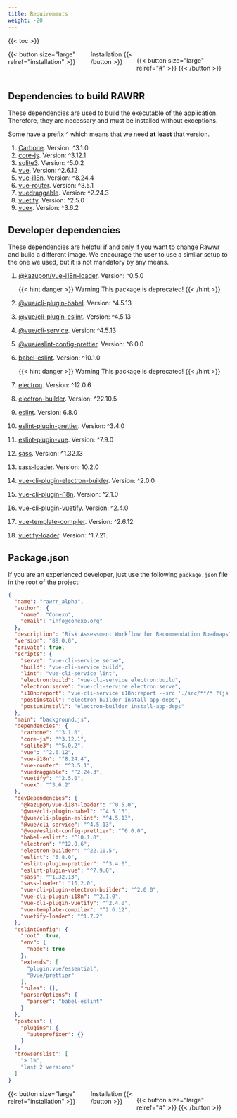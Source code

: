 ```yaml
---
title: Requirements
weight: -20
---
```


{{< toc >}}

<div style="display: flex; justify-content: space-between">
{{< button size="large" relref="installation" >}} <i class="arrow left"></i> Installation {{< /button >}}

{{< button size="large" relref="#" >}} <i class="arrow right"></i>{{< /button >}}

</div>


## Dependencies to build RAWRR

These dependencies are used to build the executable of the application. Therefore, they are necessary and must be installed without exceptions.

Some have a prefix ^ which means that we need **at least** that version.

1. [Carbone](https://www.npmjs.com/package/carbone). Version: ^3.1.0
2. [core-js](https://www.npmjs.com/package/core-js). Version: ^3.12.1
3. [sqlite3](https://www.npmjs.com/package/sqlite3). Version: ^5.0.2
4. [vue](https://www.npmjs.com/package/vue). Version: ^2.6.12
5. [vue-i18n](https://www.npmjs.com/package/vue-i18n). Version: ^8.24.4
6. [vue-router](https://www.npmjs.com/package/vue-router). Version: ^3.5.1
7. [vuedraggable](https://www.npmjs.com/package/vuedraggable). Version: ^2.24.3
8. [vuetify](https://www.npmjs.com/package/vuetify). Version: ^2.5.0
9. [vuex](https://www.npmjs.com/package/vuex). Version: ^3.6.2

## Developer dependencies

These dependencies are helpful if and only if you want to change Rawwr and build a different image. We encourage the user to use a similar setup to the one we used, but it is not mandatory by any means.


1. [@kazupon/vue-i18n-loader](https://www.npmjs.com/package/@kazupon/vue-i18n-loader). Version: ^0.5.0

    {{< hint danger >}} Warning
    This package is deprecated! {{< /hint >}}

2. [@vue/cli-plugin-babel](https://www.npmjs.com/package/@vue/cli-plugin-babel). Version: ^4.5.13
3. [@vue/cli-plugin-eslint](https://www.npmjs.com/package/@vue/cli-plugin-eslint). Version: ^4.5.13
4. [@vue/cli-service](https://www.npmjs.com/package/@vue/cli-service). Version: ^4.5.13
5. [@vue/eslint-config-prettier](https://www.npmjs.com/package/@vue/eslint-config-prettier). Version: ^6.0.0
6. [babel-eslint](https://www.npmjs.com/package/babel-eslint). Version: ^10.1.0

    {{< hint danger >}} Warning
    This package is deprecated! {{< /hint >}}

7. [electron](https://www.npmjs.com/package/electron). Version: ^12.0.6
8. [electron-builder](https://www.npmjs.com/package/electron-builder). Version: ^22.10.5
9.  [eslint](https://www.npmjs.com/package/eslint). Version: 6.8.0
10. [eslint-plugin-prettier](https://www.npmjs.com/package/eslint-plugin-prettier). Version: ^3.4.0
11. [eslint-plugin-vue](https://www.npmjs.com/package/eslint-plugin-vue). Version: ^7.9.0
12. [sass](https://www.npmjs.com/package/sass). Version: ^1.32.13
13. [sass-loader](https://www.npmjs.com/package/sass-loader). Version: 10.2.0
14. [vue-cli-plugin-electron-builder](https://www.npmjs.com/package/vue-cli-plugin-electron-builder). Version: ^2.0.0
15. [vue-cli-plugin-i18n](https://www.npmjs.com/package/vue-cli-plugin-i18n). Version: ^2.1.0
16. [vue-cli-plugin-vuetify](https://www.npmjs.com/package/vue-cli-plugin-vuetify). Version: ^2.4.0
17. [vue-template-compiler](vue-template-compiler). Version: ^2.6.12
18. [vuetify-loader](https://www.npmjs.com/package/vuetify-loader). Version: ^1.7.21. 

## Package.json

If you are an experienced developer, just use the following `package.json` file in the root of the project:

```json
{
  "name": "rawrr_alpha",
  "author": {
    "name": "Conexo",
    "email": "info@conexo.org"
  },
  "description": "Risk Assessment Workflow for Recommendation Roadmaps",
  "version": "88.0.0",
  "private": true,
  "scripts": {
    "serve": "vue-cli-service serve",
    "build": "vue-cli-service build",
    "lint": "vue-cli-service lint",
    "electron:build": "vue-cli-service electron:build",
    "electron:serve": "vue-cli-service electron:serve",
    "i18n:report": "vue-cli-service i18n:report --src './src/**/*.?(js|vue)' --locales './src/locales/**/*.json'",
    "postinstall": "electron-builder install-app-deps",
    "postuninstall": "electron-builder install-app-deps"
  },
  "main": "background.js",
  "dependencies": {
    "carbone": "^3.1.0",
    "core-js": "^3.12.1",
    "sqlite3": "^5.0.2",
    "vue": "^2.6.12",
    "vue-i18n": "^8.24.4",
    "vue-router": "^3.5.1",
    "vuedraggable": "^2.24.3",
    "vuetify": "^2.5.0",
    "vuex": "^3.6.2"
  },
  "devDependencies": {
    "@kazupon/vue-i18n-loader": "^0.5.0",
    "@vue/cli-plugin-babel": "^4.5.13",
    "@vue/cli-plugin-eslint": "^4.5.13",
    "@vue/cli-service": "^4.5.13",
    "@vue/eslint-config-prettier": "^6.0.0",
    "babel-eslint": "^10.1.0",
    "electron": "^12.0.6",
    "electron-builder": "^22.10.5",
    "eslint": "6.8.0",
    "eslint-plugin-prettier": "^3.4.0",
    "eslint-plugin-vue": "^7.9.0",
    "sass": "^1.32.13",
    "sass-loader": "10.2.0",
    "vue-cli-plugin-electron-builder": "^2.0.0",
    "vue-cli-plugin-i18n": "^2.1.0",
    "vue-cli-plugin-vuetify": "^2.4.0",
    "vue-template-compiler": "^2.6.12",
    "vuetify-loader": "^1.7.2"
  },
  "eslintConfig": {
    "root": true,
    "env": {
      "node": true
    },
    "extends": [
      "plugin:vue/essential",
      "@vue/prettier"
    ],
    "rules": {},
    "parserOptions": {
      "parser": "babel-eslint"
    }
  },
  "postcss": {
    "plugins": {
      "autoprefixer": {}
    }
  },
  "browserslist": [
    "> 1%",
    "last 2 versions"
  ]
}
```

<div style="display: flex; justify-content: space-between">
{{< button size="large" relref="installation" >}} <i class="arrow left"></i> Installation {{< /button >}}

{{< button size="large" relref="#" >}} <i class="arrow right"></i>{{< /button >}}

</div>

